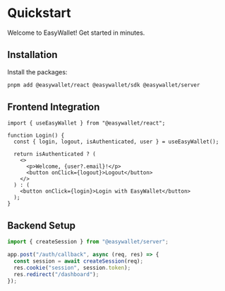 # Quickstart

Welcome to EasyWallet! Get started in minutes.

## Installation

Install the packages:

```bash
pnpm add @easywallet/react @easywallet/sdk @easywallet/server
```

## Frontend Integration

```tsx
import { useEasyWallet } from "@easywallet/react";

function Login() {
  const { login, logout, isAuthenticated, user } = useEasyWallet();

  return isAuthenticated ? (
    <>
      <p>Welcome, {user?.email}!</p>
      <button onClick={logout}>Logout</button>
    </>
  ) : (
    <button onClick={login}>Login with EasyWallet</button>
  );
}
```

## Backend Setup

```ts
import { createSession } from "@easywallet/server";

app.post("/auth/callback", async (req, res) => {
  const session = await createSession(req);
  res.cookie("session", session.token);
  res.redirect("/dashboard");
});
```